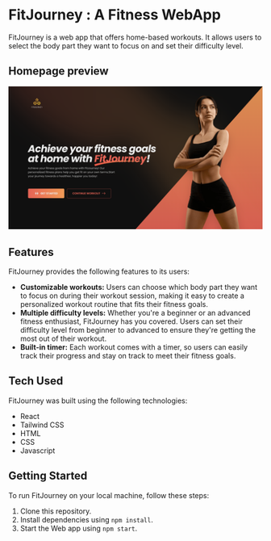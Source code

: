 # FitJourney : A Fitness WebApp

FitJourney is a web app that offers home-based workouts. It allows users to select the body part they want to focus on and set their difficulty level.

## Homepage preview

![Homepage Preview](./HomePics.png "Homepage Preview")

## Features

FitJourney provides the following features to its users:

- **Customizable workouts:** Users can choose which body part they want to focus on during their workout session, making it easy to create a personalized workout routine that fits their fitness goals.
- **Multiple difficulty levels:** Whether you're a beginner or an advanced fitness enthusiast, FitJourney has you covered. Users can set their difficulty level from beginner to advanced to ensure they're getting the most out of their workout.
- **Built-in timer:** Each workout comes with a timer, so users can easily track their progress and stay on track to meet their fitness goals.

## Tech Used

FitJourney was built using the following technologies:

- React
- Tailwind CSS
- HTML
- CSS
- Javascript

## Getting Started

To run FitJourney on your local machine, follow these steps:

1. Clone this repository.
2. Install dependencies using `npm install`.
3. Start the Web app using `npm start`.
